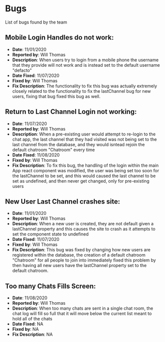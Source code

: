 # Bugs

List of bugs found by the team

## Mobile Login Handles do not work:
  - **Date**: 11/01/2020
  - **Reported by**: Will Thomas
  - **Description**: When users try to login from a mobile phone the username that they provide will not work and is instead set to the default username "defacto"
  - **Date Fixed**: 11/07/2020
  - **Fixed by**: Will Thomas
  - **Fix Description**: The functionality to fix this bug was actually extremely closely related to the functionality to fix the lastChannel bug for new users, fixing that bug fixed this bug as well.

  ## Return to Last Channel Login not working:
  - **Date**: 11/07/2020
  - **Reported by**: Will Thomas
  - **Description**: When a pre-existing user would attempt to re-login to the chat app, the last channel that they had visited was not being set to the last channel from the database, and they would isntead rejoin the default chatroom "Chatroom" every time
  - **Date Fixed**: 11/08/2020
  - **Fixed by**: Will Thomas
  - **Fix Description**: To fix this bug, the handling of the login within the main App react component was modified, the user was being set too soon for the lastChannel to be set, and this would caused the last channel to be set as undefined, and then never get changed, only for pre-existing users

  ## New User Last Channel crashes site:
  - **Date**: 11/01/2020
  - **Reported by**: Will Thomas
  - **Description**: When a new user is created, they are not default given a lastChannel property and this causes the site to crash as it attempts to set the component state to undefined
  - **Date Fixed**: 11/07/2020
  - **Fixed by**: Will Thomas
  - **Fix Description**: This bug was fixed by changing how new users are registered within the database, the creation of a default chatroom "Chatroom" for all people to join into immediately fixed this problem by then having all new users have the lastChannel property set to the default chatroom.
  
  ## Too many Chats Fills Screen:
  - **Date**: 11/08/2020
  - **Reported by**: Will Thomas
  - **Description**: When too many chats are sent in a single chat room, the chat log will fill so full that it will move below the current list meant to hold all of the chats
  - **Date Fixed**: NA
  - **Fixed by**: NA
  - **Fix Description**: NA
